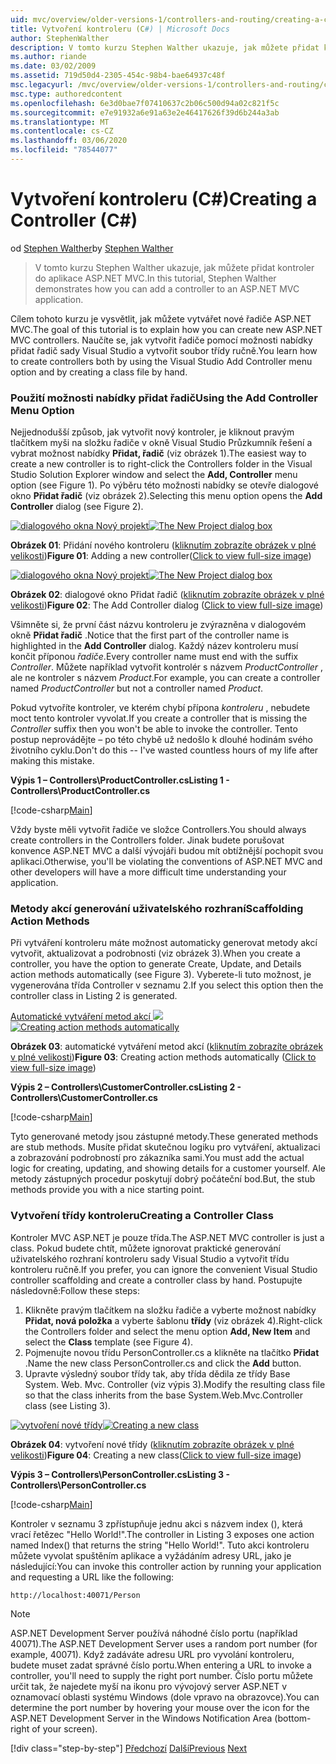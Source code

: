 ```yaml
---
uid: mvc/overview/older-versions-1/controllers-and-routing/creating-a-controller-cs
title: Vytvoření kontroleru (C#) | Microsoft Docs
author: StephenWalther
description: V tomto kurzu Stephen Walther ukazuje, jak můžete přidat kontroler do aplikace ASP.NET MVC.
ms.author: riande
ms.date: 03/02/2009
ms.assetid: 719d50d4-2305-454c-98b4-bae64937c48f
msc.legacyurl: /mvc/overview/older-versions-1/controllers-and-routing/creating-a-controller-cs
msc.type: authoredcontent
ms.openlocfilehash: 6e3d0bae7f07410637c2b06c500d94a02c821f5c
ms.sourcegitcommit: e7e91932a6e91a63e2e46417626f39d6b244a3ab
ms.translationtype: MT
ms.contentlocale: cs-CZ
ms.lasthandoff: 03/06/2020
ms.locfileid: "78544077"
---
```

# <a name="creating-a-controller-c"></a><span data-ttu-id="fb59a-103">Vytvoření kontroleru (C#)</span><span class="sxs-lookup"><span data-stu-id="fb59a-103">Creating a Controller (C#)</span></span>

<span data-ttu-id="fb59a-104">od [Stephen Walther](https://github.com/StephenWalther)</span><span class="sxs-lookup"><span data-stu-id="fb59a-104">by [Stephen Walther](https://github.com/StephenWalther)</span></span>

> <span data-ttu-id="fb59a-105">V tomto kurzu Stephen Walther ukazuje, jak můžete přidat kontroler do aplikace ASP.NET MVC.</span><span class="sxs-lookup"><span data-stu-id="fb59a-105">In this tutorial, Stephen Walther demonstrates how you can add a controller to an ASP.NET MVC application.</span></span>

<span data-ttu-id="fb59a-106">Cílem tohoto kurzu je vysvětlit, jak můžete vytvářet nové řadiče ASP.NET MVC.</span><span class="sxs-lookup"><span data-stu-id="fb59a-106">The goal of this tutorial is to explain how you can create new ASP.NET MVC controllers.</span></span> <span data-ttu-id="fb59a-107">Naučíte se, jak vytvořit řadiče pomocí možnosti nabídky přidat řadič sady Visual Studio a vytvořit soubor třídy ručně.</span><span class="sxs-lookup"><span data-stu-id="fb59a-107">You learn how to create controllers both by using the Visual Studio Add Controller menu option and by creating a class file by hand.</span></span>

### <a name="using-the-add-controller-menu-option"></a><span data-ttu-id="fb59a-108">Použití možnosti nabídky přidat řadič</span><span class="sxs-lookup"><span data-stu-id="fb59a-108">Using the Add Controller Menu Option</span></span>

<span data-ttu-id="fb59a-109">Nejjednodušší způsob, jak vytvořit nový kontroler, je kliknout pravým tlačítkem myši na složku řadiče v okně Visual Studio Průzkumník řešení a vybrat možnost nabídky **Přidat, řadič** (viz obrázek 1).</span><span class="sxs-lookup"><span data-stu-id="fb59a-109">The easiest way to create a new controller is to right-click the Controllers folder in the Visual Studio Solution Explorer window and select the **Add, Controller** menu option (see Figure 1).</span></span> <span data-ttu-id="fb59a-110">Po výběru této možnosti nabídky se otevře dialogové okno **Přidat řadič** (viz obrázek 2).</span><span class="sxs-lookup"><span data-stu-id="fb59a-110">Selecting this menu option opens the **Add Controller** dialog (see Figure 2).</span></span>

<span data-ttu-id="fb59a-111">[![dialogového okna Nový projekt](creating-a-controller-cs/_static/image1.jpg)](creating-a-controller-cs/_static/image1.png)</span><span class="sxs-lookup"><span data-stu-id="fb59a-111">[![The New Project dialog box](creating-a-controller-cs/_static/image1.jpg)](creating-a-controller-cs/_static/image1.png)</span></span>

<span data-ttu-id="fb59a-112">**Obrázek 01**: Přidání nového kontroleru ([kliknutím zobrazíte obrázek v plné velikosti](creating-a-controller-cs/_static/image2.png))</span><span class="sxs-lookup"><span data-stu-id="fb59a-112">**Figure 01**: Adding a new controller([Click to view full-size image](creating-a-controller-cs/_static/image2.png))</span></span>

<span data-ttu-id="fb59a-113">[![dialogového okna Nový projekt](creating-a-controller-cs/_static/image2.jpg)](creating-a-controller-cs/_static/image3.png)</span><span class="sxs-lookup"><span data-stu-id="fb59a-113">[![The New Project dialog box](creating-a-controller-cs/_static/image2.jpg)](creating-a-controller-cs/_static/image3.png)</span></span>

<span data-ttu-id="fb59a-114">**Obrázek 02**: dialogové okno Přidat řadič ([kliknutím zobrazíte obrázek v plné velikosti](creating-a-controller-cs/_static/image4.png))</span><span class="sxs-lookup"><span data-stu-id="fb59a-114">**Figure 02**: The Add Controller dialog ([Click to view full-size image](creating-a-controller-cs/_static/image4.png))</span></span>

<span data-ttu-id="fb59a-115">Všimněte si, že první část názvu kontroleru je zvýrazněna v dialogovém okně **Přidat řadič** .</span><span class="sxs-lookup"><span data-stu-id="fb59a-115">Notice that the first part of the controller name is highlighted in the **Add Controller** dialog.</span></span> <span data-ttu-id="fb59a-116">Každý název kontroleru musí končit příponou *řadiče*.</span><span class="sxs-lookup"><span data-stu-id="fb59a-116">Every controller name must end with the suffix *Controller*.</span></span> <span data-ttu-id="fb59a-117">Můžete například vytvořit kontrolér s názvem *ProductController* , ale ne kontroler s názvem *Product*.</span><span class="sxs-lookup"><span data-stu-id="fb59a-117">For example, you can create a controller named *ProductController* but not a controller named *Product*.</span></span>

<span data-ttu-id="fb59a-118">Pokud vytvoříte kontroler, ve kterém chybí přípona *kontroleru* , nebudete moct tento kontroler vyvolat.</span><span class="sxs-lookup"><span data-stu-id="fb59a-118">If you create a controller that is missing the *Controller* suffix then you won't be able to invoke the controller.</span></span> <span data-ttu-id="fb59a-119">Tento postup neprovádějte – po této chybě už nedošlo k dlouhé hodinám svého životního cyklu.</span><span class="sxs-lookup"><span data-stu-id="fb59a-119">Don't do this -- I've wasted countless hours of my life after making this mistake.</span></span>

<span data-ttu-id="fb59a-120">**Výpis 1 – Controllers\ProductController.cs**</span><span class="sxs-lookup"><span data-stu-id="fb59a-120">**Listing 1 - Controllers\ProductController.cs**</span></span>

[!code-csharp[Main](creating-a-controller-cs/samples/sample1.cs)]

<span data-ttu-id="fb59a-121">Vždy byste měli vytvořit řadiče ve složce Controllers.</span><span class="sxs-lookup"><span data-stu-id="fb59a-121">You should always create controllers in the Controllers folder.</span></span> <span data-ttu-id="fb59a-122">Jinak budete porušovat konvence ASP.NET MVC a další vývojáři budou mít obtížnější pochopit svou aplikaci.</span><span class="sxs-lookup"><span data-stu-id="fb59a-122">Otherwise, you'll be violating the conventions of ASP.NET MVC and other developers will have a more difficult time understanding your application.</span></span>

### <a name="scaffolding-action-methods"></a><span data-ttu-id="fb59a-123">Metody akcí generování uživatelského rozhraní</span><span class="sxs-lookup"><span data-stu-id="fb59a-123">Scaffolding Action Methods</span></span>

<span data-ttu-id="fb59a-124">Při vytváření kontroleru máte možnost automaticky generovat metody akcí vytvořit, aktualizovat a podrobnosti (viz obrázek 3).</span><span class="sxs-lookup"><span data-stu-id="fb59a-124">When you create a controller, you have the option to generate Create, Update, and Details action methods automatically (see Figure 3).</span></span> <span data-ttu-id="fb59a-125">Vyberete-li tuto možnost, je vygenerována třída Controller v seznamu 2.</span><span class="sxs-lookup"><span data-stu-id="fb59a-125">If you select this option then the controller class in Listing 2 is generated.</span></span>

<span data-ttu-id="fb59a-126">[Automatické vytváření metod akcí ![](creating-a-controller-cs/_static/image3.jpg)](creating-a-controller-cs/_static/image5.png)</span><span class="sxs-lookup"><span data-stu-id="fb59a-126">[![Creating action methods automatically](creating-a-controller-cs/_static/image3.jpg)](creating-a-controller-cs/_static/image5.png)</span></span>

<span data-ttu-id="fb59a-127">**Obrázek 03**: automatické vytváření metod akcí ([kliknutím zobrazíte obrázek v plné velikosti](creating-a-controller-cs/_static/image6.png))</span><span class="sxs-lookup"><span data-stu-id="fb59a-127">**Figure 03**: Creating action methods automatically ([Click to view full-size image](creating-a-controller-cs/_static/image6.png))</span></span>

<span data-ttu-id="fb59a-128">**Výpis 2 – Controllers\CustomerController.cs**</span><span class="sxs-lookup"><span data-stu-id="fb59a-128">**Listing 2 - Controllers\CustomerController.cs**</span></span>

[!code-csharp[Main](creating-a-controller-cs/samples/sample2.cs)]

<span data-ttu-id="fb59a-129">Tyto generované metody jsou zástupné metody.</span><span class="sxs-lookup"><span data-stu-id="fb59a-129">These generated methods are stub methods.</span></span> <span data-ttu-id="fb59a-130">Musíte přidat skutečnou logiku pro vytváření, aktualizaci a zobrazování podrobností pro zákazníka sami.</span><span class="sxs-lookup"><span data-stu-id="fb59a-130">You must add the actual logic for creating, updating, and showing details for a customer yourself.</span></span> <span data-ttu-id="fb59a-131">Ale metody zástupných procedur poskytují dobrý počáteční bod.</span><span class="sxs-lookup"><span data-stu-id="fb59a-131">But, the stub methods provide you with a nice starting point.</span></span>

### <a name="creating-a-controller-class"></a><span data-ttu-id="fb59a-132">Vytvoření třídy kontroleru</span><span class="sxs-lookup"><span data-stu-id="fb59a-132">Creating a Controller Class</span></span>

<span data-ttu-id="fb59a-133">Kontroler MVC ASP.NET je pouze třída.</span><span class="sxs-lookup"><span data-stu-id="fb59a-133">The ASP.NET MVC controller is just a class.</span></span> <span data-ttu-id="fb59a-134">Pokud budete chtít, můžete ignorovat praktické generování uživatelského rozhraní kontroleru sady Visual Studio a vytvořit třídu kontroleru ručně.</span><span class="sxs-lookup"><span data-stu-id="fb59a-134">If you prefer, you can ignore the convenient Visual Studio controller scaffolding and create a controller class by hand.</span></span> <span data-ttu-id="fb59a-135">Postupujte následovně:</span><span class="sxs-lookup"><span data-stu-id="fb59a-135">Follow these steps:</span></span>

1. <span data-ttu-id="fb59a-136">Klikněte pravým tlačítkem na složku řadiče a vyberte možnost nabídky **Přidat, nová položka** a vyberte šablonu **třídy** (viz obrázek 4).</span><span class="sxs-lookup"><span data-stu-id="fb59a-136">Right-click the Controllers folder and select the menu option **Add, New Item** and select the **Class** template (see Figure 4).</span></span>
2. <span data-ttu-id="fb59a-137">Pojmenujte novou třídu PersonController.cs a klikněte na tlačítko **Přidat** .</span><span class="sxs-lookup"><span data-stu-id="fb59a-137">Name the new class PersonController.cs and click the **Add** button.</span></span>
3. <span data-ttu-id="fb59a-138">Upravte výsledný soubor třídy tak, aby třída dědila ze třídy Base System. Web. Mvc. Controller (viz výpis 3).</span><span class="sxs-lookup"><span data-stu-id="fb59a-138">Modify the resulting class file so that the class inherits from the base System.Web.Mvc.Controller class (see Listing 3).</span></span>

<span data-ttu-id="fb59a-139">[![vytvoření nové třídy](creating-a-controller-cs/_static/image4.jpg)](creating-a-controller-cs/_static/image7.png)</span><span class="sxs-lookup"><span data-stu-id="fb59a-139">[![Creating a new class](creating-a-controller-cs/_static/image4.jpg)](creating-a-controller-cs/_static/image7.png)</span></span>

<span data-ttu-id="fb59a-140">**Obrázek 04**: vytvoření nové třídy ([kliknutím zobrazíte obrázek v plné velikosti](creating-a-controller-cs/_static/image8.png))</span><span class="sxs-lookup"><span data-stu-id="fb59a-140">**Figure 04**: Creating a new class([Click to view full-size image](creating-a-controller-cs/_static/image8.png))</span></span>

<span data-ttu-id="fb59a-141">**Výpis 3 – Controllers\PersonController.cs**</span><span class="sxs-lookup"><span data-stu-id="fb59a-141">**Listing 3 - Controllers\PersonController.cs**</span></span>

[!code-csharp[Main](creating-a-controller-cs/samples/sample3.cs)]

<span data-ttu-id="fb59a-142">Kontroler v seznamu 3 zpřístupňuje jednu akci s názvem index (), která vrací řetězec "Hello World!".</span><span class="sxs-lookup"><span data-stu-id="fb59a-142">The controller in Listing 3 exposes one action named Index() that returns the string "Hello World!".</span></span> <span data-ttu-id="fb59a-143">Tuto akci kontroleru můžete vyvolat spuštěním aplikace a vyžádáním adresy URL, jako je následující:</span><span class="sxs-lookup"><span data-stu-id="fb59a-143">You can invoke this controller action by running your application and requesting a URL like the following:</span></span>

`http://localhost:40071/Person`

> [!NOTE]
> 
> <span data-ttu-id="fb59a-144">ASP.NET Development Server používá náhodné číslo portu (například 40071).</span><span class="sxs-lookup"><span data-stu-id="fb59a-144">The ASP.NET Development Server uses a random port number (for example, 40071).</span></span> <span data-ttu-id="fb59a-145">Když zadáváte adresu URL pro vyvolání kontroleru, budete muset zadat správné číslo portu.</span><span class="sxs-lookup"><span data-stu-id="fb59a-145">When entering a URL to invoke a controller, you'll need to supply the right port number.</span></span> <span data-ttu-id="fb59a-146">Číslo portu můžete určit tak, že najedete myší na ikonu pro vývojový server ASP.NET v oznamovací oblasti systému Windows (dole vpravo na obrazovce).</span><span class="sxs-lookup"><span data-stu-id="fb59a-146">You can determine the port number by hovering your mouse over the icon for the ASP.NET Development Server in the Windows Notification Area (bottom-right of your screen).</span></span>
> 
> [!div class="step-by-step"]
> <span data-ttu-id="fb59a-147">[Předchozí](adding-dynamic-content-to-a-cached-page-cs.md)
> [Další](creating-an-action-cs.md)</span><span class="sxs-lookup"><span data-stu-id="fb59a-147">[Previous](adding-dynamic-content-to-a-cached-page-cs.md)
[Next](creating-an-action-cs.md)</span></span>
